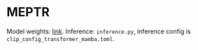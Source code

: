 # MEPTR

Model weights: [link](https://disk.360.yandex.ru/d/N5T8uvutLRy0Xg). Inference: `inference.py`, inference config is `clip_config_transformer_mamba.toml`.
